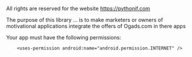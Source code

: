 All rights are reserved for the website https://pythonif.com

The purpose of this library ... is to make marketers or owners of motivational applications integrate the offers of Ogads.com in there apps 

Your app must have the following permissions:

```
    <uses-permission android:name="android.permission.INTERNET" />
```
